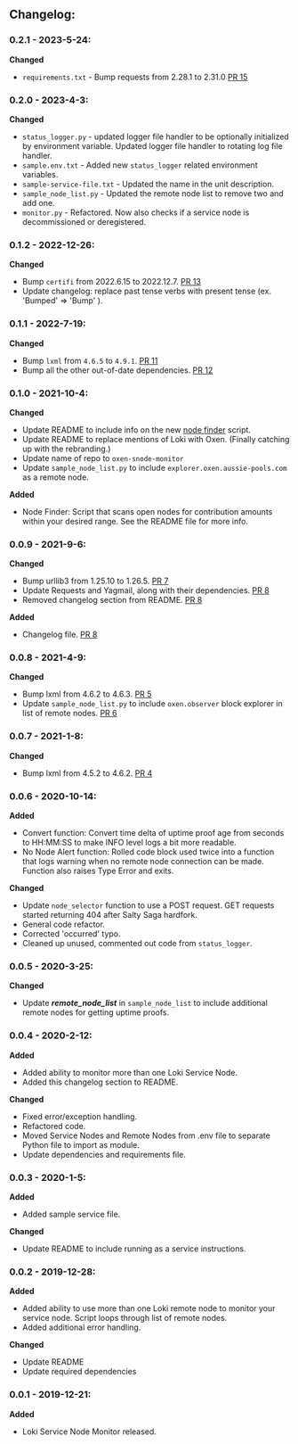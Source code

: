 ## Changelog:

### 0.2.1 - 2023-5-24:

**Changed**
- `requirements.txt` - Bump requests from 2.28.1 to 2.31.0 [PR 15](https://github.com/crypto-ali/oxen-snode-monitor/pull/15)

### 0.2.0 - 2023-4-3:

**Changed**
- `status_logger.py` - updated logger file handler to be optionally initialized by environment variable. Updated logger file handler to rotating log file handler.
- `sample.env.txt` - Added new `status_logger` related environment variables.
- `sample-service-file.txt` - Updated the name in the unit description.
- `sample_node_list.py` - Updated the remote node list to remove two and add one.
- `monitor.py` - Refactored. Now also checks if a service node is decommissioned or deregistered. 

### 0.1.2 - 2022-12-26:

**Changed**
- Bump `certifi` from 2022.6.15 to 2022.12.7. [PR 13](https://github.com/crypto-ali/oxen-snode-monitor/pull/13)
- Update changelog: replace past tense verbs with present tense (ex. 'Bumped' => 'Bump' ).

### 0.1.1 - 2022-7-19:

**Changed**
- Bump `lxml` from `4.6.5` to `4.9.1`. [PR 11](https://github.com/crypto-ali/oxen-snode-monitor/pull/11)
- Bump all the other out-of-date dependencies. [PR 12](https://github.com/crypto-ali/oxen-snode-monitor/pull/12)

### 0.1.0 - 2021-10-4:

**Changed**
- Update README to include info on the new [node finder](node_finder.py) script.
- Update README to replace mentions of Loki with Oxen. (Finally catching up with the rebranding.)
- Update name of repo to `oxen-snode-monitor`
- Update `sample_node_list.py` to include `explorer.oxen.aussie-pools.com` as a remote node.

**Added**
- Node Finder: Script that scans open nodes for contribution amounts within your desired range. See the README file for
more info.

### 0.0.9 - 2021-9-6:

**Changed**
- Bump urllib3 from 1.25.10 to 1.26.5. [PR 7](https://github.com/crypto-ali/oxen-snode-monitor/pull/7)
- Update Requests and Yagmail, along with their dependencies. [PR 8](https://github.com/crypto-ali/oxen-snode-monitor/pull/8)
- Removed changelog section from README. [PR 8](https://github.com/crypto-ali/oxen-snode-monitor/pull/8)

**Added**
- Changelog file. [PR 8](https://github.com/crypto-ali/oxen-snode-monitor/pull/8)

### 0.0.8 - 2021-4-9:

**Changed**
- Bump lxml from 4.6.2 to 4.6.3. [PR 5](https://github.com/crypto-ali/oxen-snode-monitor/pull/5)
- Update `sample_node_list.py` to include `oxen.observer` block explorer in list of remote nodes. [PR 6](https://github.com/crypto-ali/oxen-snode-monitor/pull/6)

### 0.0.7 - 2021-1-8:

**Changed**
- Bump lxml from 4.5.2 to 4.6.2. [PR 4](https://github.com/crypto-ali/oxen-snode-monitor/pull/4)

### 0.0.6 - 2020-10-14:

**Added**
 - Convert function: Convert time delta of uptime proof age from seconds to HH:MM:SS to make INFO level logs a bit more readable.
 - No Node Alert function: Rolled code block used twice into a function that logs warning when no remote node connection can be made. Function also raises Type Error and exits.

**Changed**
 - Update `node_selector` function to use a POST request. GET requests started returning 404 after Salty Saga hardfork.
 - General code refactor.
 - Corrected 'occurred' typo.  
 - Cleaned up unused, commented out code from `status_logger`.

### 0.0.5 - 2020-3-25:

**Changed**
 - Update ***remote_node_list*** in `sample_node_list` to include additional remote nodes for getting uptime proofs.

### 0.0.4 - 2020-2-12:

**Added**
 - Added ability to monitor more than one Loki Service Node.
 - Added this changelog section to README.
 
**Changed** 
 - Fixed error/exception handling.
 - Refactored code.
 - Moved Service Nodes and Remote Nodes from .env file to separate Python file to import as module.
 - Update dependencies and requirements file.


### 0.0.3 - 2020-1-5:

**Added**
 - Added sample service file.

**Changed**
 - Update README to include running as a service instructions.


### 0.0.2 - 2019-12-28:

**Added**
 - Added ability to use more than one Loki remote node to monitor your service node. Script loops through list of remote nodes.
 - Added additional error handling.
 
**Changed**
 - Update README
 - Update required dependencies


### 0.0.1 - 2019-12-21:

**Added**
 - Loki Service Node Monitor released.